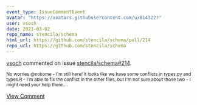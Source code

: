 ```yaml
---
event_type: IssueCommentEvent
avatar: "https://avatars.githubusercontent.com/u/814322?"
user: vsoch
date: 2021-03-02
repo_name: stencila/schema
html_url: https://github.com/stencila/schema/pull/214
repo_url: https://github.com/stencila/schema
---
```


<a href='https://github.com/vsoch' target='_blank'>vsoch</a> commented on issue <a href='https://github.com/stencila/schema/pull/214' target='_blank'>stencila/schema#214</a>.

<small>No worries @nokome - I'm still here! It looks like we have some conflicts in types.py and types.R - I'm able to fix the conflict in the other files, but I'm not sure about those two - I might need your help there....</small>

<a href='https://github.com/stencila/schema/pull/214' target='_blank'>View Comment</a>